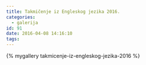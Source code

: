 ```yaml
---
title: Takmičenje iz Engleskog jezika 2016.
categories:
  - galerija
id: 91
date: 2016-04-08 14:16:10
tags:
---
```


{% mygallery takmicenje-iz-engleskog-jezika-2016 %}